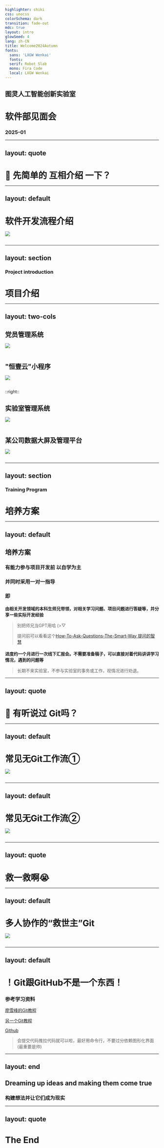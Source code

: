```yaml
---
highlighter: shiki
css: unocss
colorSchema: dark
transition: fade-out
mdc: true
layout: intro
glowSeed: 4
lang: zh-CN
title: Welcome2024Autumn
fonts:
  sans: 'LXGW Wenkai'
  fonts:
  serif: Robot Slab
  mono: Fira Code
  local: LXGW Wenkai
---
```


## 图灵人工智能创新实验室

<h1><span text-hex-38bdf8>软件部</span>见面会</h1>

### 2025-01

---
layout: quote
---

# 🙋 先简单的 <span text-hex-38bdf8 font-bold><span v-mark="1">互相<span v-mark.circle="1">介绍</span></span></span> 一下？


---
layout: default
---

# 软件开发流程介绍

<img src="/assets/liucheng.png" mt-20 w-full v-click v-motion :initial="{opacity:0}" :enter="{opacity:1}"/>

---
layout: section
---

<h3 opacity-60>Project introduction</h3>

# 项目介绍


---
layout: two-cols
---

<h2 v-click="1">党员管理系统</h2>

<img v-click="1" src="/dy.png" mt-5 w-80/>

<h2 v-click="3" mt-10>"恒壹云"小程序</h2>

<img v-click="3" src="/hyy.png" mt-5 w-80/>

::right::

<h2 v-click="2">实验室管理系统</h2>

<img v-click="2" src="/sys.png" mt-5 w-80/>

<h2 v-click="4" mt-10>某公司数据大屏及管理平台</h2>

<img v-click="4" src="/dp.png" mt-5 w-80/>

---
layout: section
---

<h3 opacity-60>Training Program</h3>

# 培养方案

---
layout: default
---

## 培养方案

<h3 v-click="1">有能力参与项目开发前 以<span text-hex-38bdf8 font-bold><span v-mark.circle="2">自学</span></span>为主</h3>

<h3 v-click="3">并同时采用<span text-hex-38bdf8 font-bold><span v-mark.circle="4">一对一</span></span>指导</h3>

<h3 v-click="5">即</h3>

<h4 v-click="6">由相关开发领域的<span text-hex-38bdf8 font-bold><span v-mark="7">本科生</span></span>师兄带领，对相关<span text-hex-38bdf8 font-bold><span v-mark="8">学习问题</span></span>、<span text-hex-38bdf8 font-bold><span v-mark="9">项目问题</span></span>进行答疑等，并分享一些<span text-hex-38bdf8 font-bold><span v-mark="10">实际开发</span></span>经验</h4>

<blockquote v-click="11">
  <p>别把师兄当GPT用哈 (>▽</p>
  <p>提问前可以看看这个<a target="_blank" href="https://github.com/ryanhanwu/How-To-Ask-Questions-The-Smart-Way/blob/main/README-zh_CN.md">How-To-Ask-Questions-The-Smart-Way 提问的智慧</a></p>
</blockquote>

<h4 v-click="12">进度约<span text-hex-38bdf8 font-bold><span v-mark="13">一个月</span></span>进行一次线下汇报会。不需要准备稿子，可以直接对着代码讲讲学习情况，遇到的问题等</h4>

<blockquote v-click="14">
 长期不来实验室，不参与实验室的事务或工作，视情况进行劝退。
</blockquote>


<style>
* {
  margin-bottom: 15px;
}
</style>

---
layout: quote
---

# 🙋 有听说过 <span text-hex-38bdf8 font-bold><span v-mark="1">Git</span></span>吗？

<div i-devicon-git text-300px absolute top-35 right-30 v-click="1"/>

---
layout: default
---

# 常见无Git工作流①

<img src="/ng1.png" mt-20 w-full v-click v-motion :initial="{opacity:0}" :enter="{opacity:1}"/>

---
layout: default
---

# 常见无Git工作流②

<img src="/ng2.png" mt-20 w-full v-click v-motion :initial="{opacity:0}" :enter="{opacity:1}"/>

---
layout: quote
---

# 救一救啊😭

---
layout: default
---

# 多人协作的“救世主”Git

<img src="/g1.png" mt-20 w-full v-click v-motion :initial="{opacity:0}" :enter="{opacity:1}"/>

---
layout: default
---

# ！<span text-hex-38bdf8 font-bold>Git</span>跟<span text-hex-38bdf8 font-bold>GitHub</span>不是一个东西！

<div text-200px flex gap-5>
  <div i-devicon-git/>
  <div i-mdi-github />
</div>


### 参考学习资料

[廖雪峰的Git教程](https://liaoxuefeng.com/books/git/introduction/index.html)

[另一个Git教程](https://www.cnblogs.com/anding/p/16987769.html)

[Github](https://github.com/)

> 会提交代码推拉代码就可以啦，最好用命令行，不要过分依赖图形化界面(最重要是帅)


---
layout: end
---

## Dreaming up ideas and making them come true
### 构建想法并让它们成为现实

---
layout: quote
---

# The End
